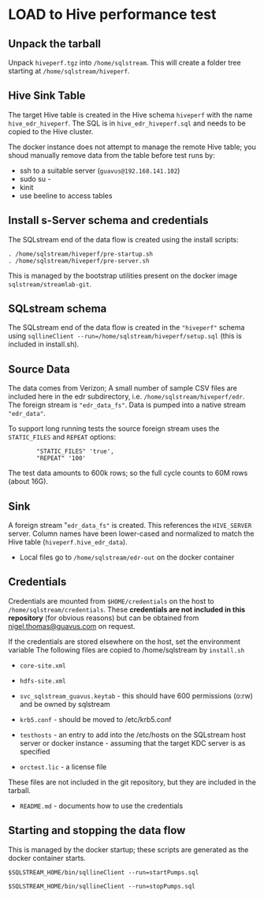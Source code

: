 # LOAD to Hive performance test

## Unpack the tarball

Unpack `hiveperf.tgz` into `/home/sqlstream`. This will create a folder tree starting at `/home/sqlstream/hiveperf`.

## Hive Sink Table

The target Hive table is created in the Hive schema `hiveperf` with the name `hive_edr_hiveperf`. The SQL is in `hive_edr_hiveperf.sql` and needs to be copied to the Hive cluster.

The docker instance does not attempt to manage the remote Hive table; you shoud manually remove data from the table before test runs by:

* ssh to a suitable server (`guavus@192.168.141.102`)
* sudo su -
* kinit 
* use beeline to access tables

## Install s-Server schema and credentials

The SQLstream end of the data flow is created using the install scripts:

```
. /home/sqlstream/hiveperf/pre-startup.sh
. /home/sqlstream/hiveperf/pre-server.sh
```

This is managed by the bootstrap utilities present on the docker image `sqlstream/streamlab-git`.

## SQLstream schema

The SQLstream end of the data flow is created in the `"hiveperf"` schema using `sqllineClient --run=/home/sqlstream/hiveperf/setup.sql` 
(this is included in install.sh).

## Source Data

The data comes from Verizon; A small number of sample CSV files are included here in the edr subdirectory, i.e. `/home/sqlstream/hiveperf/edr`. The 
foreign stream is `"edr_data_fs"`. Data is pumped into a native stream `"edr_data"`.

To support long running tests the source foreign stream uses the `STATIC_FILES` and `REPEAT` options: 
```
        "STATIC_FILES" 'true',
        "REPEAT" '100'
```
The test data amounts to 600k rows; so the full cycle counts to 60M rows (about 16G).


## Sink

A foreign stream "`edr_data_fs"` is created. This references the `HIVE_SERVER` server. Column names have been lower-cased and normalized to match the Hive table (`hiveperf.hive_edr_data`).

* Local files go to `/home/sqlstream/edr-out` on the docker container

## Credentials

Credentials are mounted from `$HOME/credentials` on the host to `/home/sqlstream/credentials`. These __credentials are not included in this repository__ (for obvious reasons) but can be obtained from nigel.thomas@guavus.com on request.

If the credentials are stored elsewhere on the host, set the environment variable 
The following files are copied to /home/sqlstream by `install.sh`

* `core-site.xml`
* `hdfs-site.xml`
* `svc_sqlstream_guavus.keytab` - this should have 600 permissions (o:rw) and be owned by sqlstream
* `krb5.conf` - should be moved to /etc/krb5.conf

* `testhosts` - an entry to add into the /etc/hosts on the SQLstream host server or docker instance - assuming that the target KDC server is as specified
* `orctest.lic` - a license file

These files are not included in the git repository, but they are included in the tarball.

* `README.md` - documents how to use the credentials

## Starting and stopping the data flow

This is managed by the docker startup; these scripts are generated as the docker container starts.

```
$SQLSTREAM_HOME/bin/sqllineClient --run=startPumps.sql

$SQLSTREAM_HOME/bin/sqllineClient --run=stopPumps.sql
```

